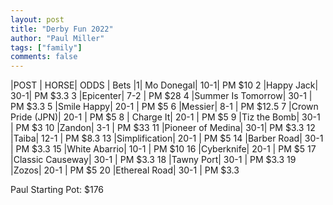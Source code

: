 ```yaml
--- 
layout: post
title: "Derby Fun 2022"
author: "Paul Miller"
tags: ["family"]
comments: false
---
```


|POST | HORSE| ODDS | Bets
|1|	Mo Donegal|	10-1| PM $10
2	|Happy Jack|	30-1| PM $3.3
3	|Epicenter|	7-2 |  PM $28
4	|Summer Is Tomorrow|	30-1 | PM $3.3
5	|Smile Happy|	20-1 | PM $5
6	|Messier|	8-1 | PM $12.5
7	|Crown Pride (JPN)|	20-1 | PM $5
8	| Charge It|	20-1  | PM $5
9	|Tiz the Bomb|	30-1 | PM $3
10	|Zandon|	3-1 | PM $33 
11	|Pioneer of Medina|	30-1| PM $3.3
12	|Taiba|	12-1 | PM $8.3
13	|Simplification|	20-1 | PM $5
14	|Barber Road|	30-1 | PM $3.3
15	|White Abarrio|	10-1 | PM $10
16	|Cyberknife|	20-1  | PM $5
17	|Classic Causeway|	30-1 | PM $3.3
18	|Tawny Port|	30-1 | PM $3.3
19	|Zozos|	20-1 | PM $5
20	|Ethereal Road|	30-1 | PM $3.3

Paul Starting Pot: $176
